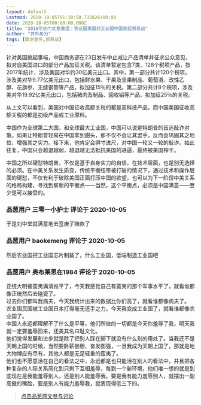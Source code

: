```yaml
---
layout: default
Lastmod: 2020-10-05T01:39:50.732826+00:00
date: 2020-10-05T00:00:00.000Z
title: "2018年热门文章重温：农业国美国对工业国中国发起贸易战"
author: "井外势力"
tags: [政治宣传,贸易战]
---
```


针对美国挑起事端，中国商务部在23日发布中止减让产品清单并征求公众意见，拟对自美国进口的部分产品加征关税。该清单暂定包含7类、128个税项产品，按2017年统计，涉及美国对华约30亿美元出口。其中，第一部分共计120个税项，涉及美对华9.77亿美元出口，包括鲜水果、干果及坚果制品、葡萄酒、改性乙醇、花旗参、无缝钢管等产品，拟加征15％的关税。第二部分共计8个税项，涉及美对华19.92亿美元出口，包括猪肉及制品、回收铝等产品，拟加征25％的关税。  
  
从上文可以看到，美国对中国征收高额关税的都是高科技产品，而中国美国征收高额关税的都是初级产品或工业原料。  
  
中国作为全球第二大国，和全球最大工业国，中国可以说是特朗普的首选敲诈对象。如果让特朗普轻易在中国拿到甜头，那不仅不会让其罢手，反而会巩固其之地位、增强其之实力。接下来，他肯定会得寸进尺，对中国一轮又一轮的敲诈。如此往复，中国只会越退越弱，越退越无法抵抗美国的进逼，最终被美国榨干。  
  
中国之所以硬怼特朗普，不仅是基于自身实力的自信，在技术层面，也是别无选择的必须。在中美关系发生质变，传统平衡纽带被打破的情况下，通过技术和操作层面的硬怼，不仅有利于破除美国正面打压中国的欲望，也可以为下一阶段中美关系的格局构建，寻找到崭新的平衡点——当然，这个平衡点，必须是中国满意——至少是可以接受的。

            
### 品葱用户 **三零一小护士** 评论于 2020-10-05
        
于是刘中堂就满意地去签庚子赔款了
        


            
### 品葱用户 **baokemeng** 评论于 2020-10-05
        
然后农业国把工业国芯片制裁了，什么工业国，低端制造工业国吧
        


            
### 品葱用户 **奥布莱恩在1984** 评论于 2020-10-05
        
正统大明被蛮夷满清推平了，今天我感觉自己有蛮夷的那个军事水平了，就看谁都像正统然后去碰瓷了。  
过去你们都叫我病夫，今天我统计出来的数据比你们高了，就看谁都像病夫了。  
农业国民国被工业国日本打得毫无还手之力，今天我变成工业国了，就看谁都像农业国了。  
中国人永远都理解不了什么是平等，他们所做的一切都是今天你羞辱了我，明天我就一定要羞辱回来，还美其名曰耻文化。  
他们觉得发展和进步就是除了把别人踩在脚下就没有什么别的用处了。当我还不是天朝上国的时候，当然要卧薪尝胆、奋发图强，一旦我成为天朝上国了，那就是地大物博应有尽有，其他人都是无足轻重的蛮夷了。  
他们也不愿意活在自己的看法之中，永远都是也只能活在别人的看法中，并且把各种复杂的人际关系简化到只剩下互相羞辱，每到一个新环境，他们唯一想的就是到底现在是我能羞辱别人，还是别人能羞辱我。要是我有能力羞辱别人，就摆出一副高傲的嘴脸，要是别人有能力羞辱我，就表现得低三下四。
        






> [点击品葱原文参与讨论](https://pincong.rocks/article/24727)


